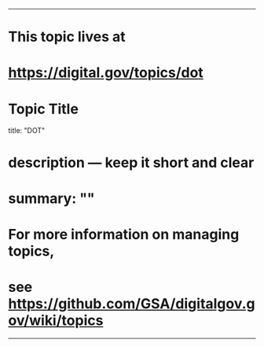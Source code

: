 
---
# This topic lives at
# https://digital.gov/topics/dot

# Topic Title
title: "DOT"

# description — keep it short and clear
# summary: ""


# For more information on managing topics,
# see https://github.com/GSA/digitalgov.gov/wiki/topics
---